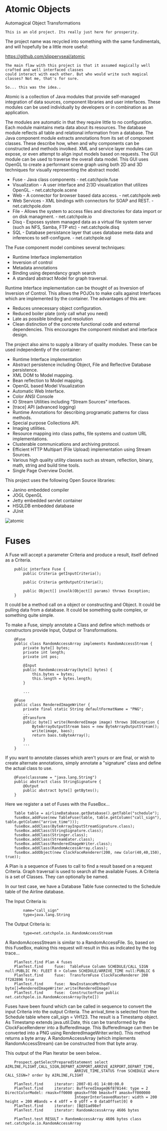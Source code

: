 Atomic Objects
===========

Automagical Object Transformations

```
This is an old project. Its really just here for prosperity.
```

The project name was recycled into something with the same fundimentals, and will hopefully be a little more useful:

https://github.com/slipperyseal/atomic

```
The main flaw with this project is that it assumed magically well crafted and well interfaced classes
could interact with each other. But who would write such magical classes? Not me, that's for sure.

So... this was the idea..
```

Atomic is a collection of Java modules that provide self-managed integration of data sources, component libraries and user interfaces.  These modules can be used individually by developers or in combination as an application.

The modules are automatic in that they require little to no configuration.  Each module maintains meta data about its resources.  The database module reflects all table and relational information from a database.  The Java component module extracts annotations from its set of component classes.  These describe how, when and why components can be constructed and methods involked.  XML and service layer modules can expose, or even attempt to align input models based on requests.  The GUI module can be used to traverse the overall data model.  This GUI uses OpenGL to create a performant scene graph using both 2D and 3D techniques for visually representing the abstract model.

* Fuse - Java class components - net.catchpole.fuse
* Visualization - A user interface and 2/3D visualization that utilizes OpenGL. - net.catchpole.scene
* Web - A connector for browser based data access. - net.catchpole.web
* Web Services - XML bindings with connectors for SOAP and REST. - net.catchpole.dom
* File - Allows the system to access files and directories for data import or on disk managment. - net.catchpole.io
* Disq - Exposes system managed data as a virtual file system server (such as NFS, Samba, FTP etc) - net.catchpole.disq
* SQL - Database persistance layer that uses database meta data and inferences to self-configure. - net.catchpole.sql

The Fuse component model combines several techniques:
* Runtime Interface implementation
* Inversion of control
* Metadata annotations
* Binding using dependancy graph search
* A standard abstract Model for graph traversal.

Runtime Interface implementation can be thought of as Inversion of Inversion of Control.  This allows the POJOs to make calls against Interfaces which are implemented by the container.  The advantages of this are:

* Reduces unnecessary object configuration.
* Reduced boiler plate (only call what you need)
* Late as possible binding and resolution
* Clean distinction of the concrete functional code and external dependencies.  This encourages the component mindset and interface design.

The project also aims to supply a library of quality modules. These can be used independently of the container:

* Runtime Interface implementation
* Abstract persistence including Object, File and Reflective Database persistence.
* XML DOM to Model mapping.
* Bean reflection to Model mapping.
* OpenGL based Model Visualization
* Automatic Web Interface.
* Color ANSI Console
* IO Stream Utilities including "Stream Sources" interfaces.
* [trace] API (advanced logging)
* Runtime Annotations for describing programatic patterns for class methods.
* Special purpose Collections API.
* Imaging utilities.
* Resource mapping into class paths, file systems and custom URL implementations.
* Clusterable communications and archiving protocol.
* Efficient HTTP Multipart (File Upload) implementation using Stream Sources.
* Various high quality utility classes such as stream, reflection, binary, math, string and build time tools.
* Single Page Overview Doclet.

This project uses the following Open Source libraries:
* Janino embedded compiler 
* JOGL OpenGL
* Jetty embedded servlet container
* HSQLDB embedded database
* JUnit

![atomic](https://storage.googleapis.com/kyoto.catchpole.net/atomic-spin.jpg "atomic")

# Fuses

A Fuse will accept a parameter Criteria and produce a result, itself defined as a Criteria.

        public interface Fuse {
            public Criteria getInputCriteria();

            public Criteria getOutputCriteria();

            public Object[] involk(Object[] params) throws Exception;
        }

It could be a method call on a object or constructing and Object. It could be pulling data from a database. It could be something quite complex, or something quite simple.

To make a Fuse, simply annotate a Class and define which methods or constructors provide Input, Output or Transformations.

        @Fuse
        public class RandomAccessArray implements RandomAccessStream {
            private byte[] bytes;
            private int length;
            private int pos;

            @Input
            public RandomAccessArray(byte[] bytes) {
                this.bytes = bytes;
                this.length = bytes.length;
            }

            ...

        @Fuse
        public class RenderedImageWriter {
            private final static String defaultFormatName = "PNG";
            ...
            @Transform
            public byte[] write(RenderedImage image) throws IOException {
                ByteArrayOutputStream baos = new ByteArrayOutputStream();
                write(image, baos);
                return baos.toByteArray();
            }
            ...
        }

If you want to annotate classes which aren't yours or are final, or wish to create alternate annotations, simply annotate a "signature" class and define the actual class to use.

        @Fuse(classname = "java.lang.String")
        public abstract class StringSignature {
            @Output
            public abstract byte[] getBytes();
        }

Here we register a set of Fuses with the FuseBox...

        Table table = airlineDatabase.getDatabase().getTable("schedule");
        fuseBox.addFuse(new TableFuse(table, table.getColumn("call_sign"), table.getColumn("arrive_time")));
        fuseBox.addClass(ByteArrayInputStreamSignature.class);
        fuseBox.addClass(StringSignature.class);
        fuseBox.addClass(Stringer.class);
        fuseBox.addClass(StreamEater.class);
        fuseBox.addClass(RenderedImageWriter.class);
        fuseBox.addClass(RandomAccessArray.class);
        fuseBox.addObject(new ClockFaceRenderer(200, new Color(40,40,150), true));
    
A Plan is a sequence of Fuses to call to find a result based on a request Criteria.  Graph traversal is used to search all the available Fuses.  A Criteria is a set of Classes.  They can optionally be named.

In our test case, we have a Database Table fuse connected to the Schedule table of the Airline database.

The Input Criteria is:

            name="call_sign"
            type=java.lang.String

The Output Criteria is:

            type=net.catchpole.io.RandomAccessStream

A RandomAccessStream is similar to a RandomAccessFile. So, based on this FuseBox, making this request will result in this as indicated by the log trace...

        PlanTest.find Plan 4 fuses
        PlanTest.find     fuse:  TableFuse Column SCHEDULE/CALL_SIGN null:PUBLIC FK: FLEET 8 > Column SCHEDULE/ARRIVE_TIME null:PUBLIC 6
        PlanTest.find     fuse:  TransformFuse ClockFaceRenderer 200 ff282896 true
        PlanTest.find     fuse:  NewInstanceMethodFuse byte[]=RenderedImageWriter.write(RenderedImage)
        PlanTest.find     fuse:  ConstructorFuse public net.catchpole.io.RandomAccessArray(byte[])

Fuses have been found which can be called in sequence to convert the input Criteria into the output Criteria.  The arrival_time is selected from the Schedule table where call_sign = VH123.  The result is a Timestamp object.  As Timestamp extends java.util.Date, this can be transformed by the ClockFaceRenderer into a BufferedImage.  This BufferedImage can then be converted into a PNG using RenderedImageWriter.write().  This method returns a byte array.  A RandomAccessArray (which implements RandomAccessStream) can be constructed from that byte array.

This output of the Plan Iterator be seen below..

        Prospect.getSelectPreparedStatement select AIRLINE,FLIGHT,CALL_SIGN,DEPART_AIRPORT,ARRIVE_AIRPORT,DEPART_TIME,
                                   ARRIVE_TIME,STATUS from SCHEDULE where CALL_SIGN=? order by AIRLINE,FLIGHT

        PlanTest.find     iterator: 2007-01-01 14:00:00.0
        PlanTest.find     iterator: BufferedImage@6f878144: type = 2 DirectColorModel: rmask=ff0000 gmask=ff00 bmask=ff amask=ff000000
                                   IntegerInterleavedRaster: width = 200 height = 200 #Bands = 4 xOff = 0 yOff = 0 dataOffset[0] 0
        PlanTest.find     iterator: [B@31ad98ef
        PlanTest.find     iterator: RandomAccessArray 4606 bytes

        PlanTest.test RESULT > RandomAccessArray 4606 bytes class net.catchpole.io.RandomAccessArray

